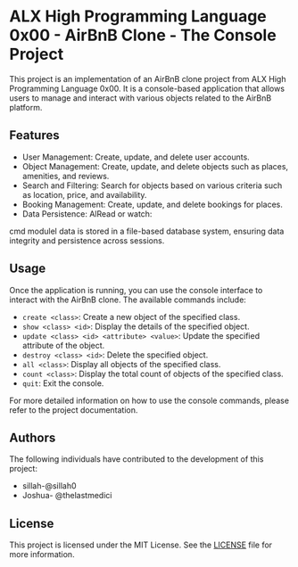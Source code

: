 # ALX High Programming Language 0x00 - AirBnB Clone - The Console Project

This project is an implementation of an AirBnB clone project from ALX High Programming Language 0x00. It is a console-based application that allows users to manage and interact with various objects related to the AirBnB platform.

## Features

- User Management: Create, update, and delete user accounts.
- Object Management: Create, update, and delete objects such as places, amenities, and reviews.
- Search and Filtering: Search for objects based on various criteria such as location, price, and availability.
- Booking Management: Create, update, and delete bookings for places.
- Data Persistence: AlRead or watch:

cmd modulel data is stored in a file-based database system, ensuring data integrity and persistence across sessions.



## Usage

Once the application is running, you can use the console interface to interact with the AirBnB clone. The available commands include:

- `create <class>`: Create a new object of the specified class.
- `show <class> <id>`: Display the details of the specified object.
- `update <class> <id> <attribute> <value>`: Update the specified attribute of the object.
- `destroy <class> <id>`: Delete the specified object.
- `all <class>`: Display all objects of the specified class.
- `count <class>`: Display the total count of objects of the specified class.
- `quit`: Exit the console.

For more detailed information on how to use the console commands, please refer to the project documentation.


## Authors

The following individuals have contributed to the development of this project:

- sillah-@sillah0
- Joshua- @thelastmedici

## License

This project is licensed under the MIT License. See the [LICENSE](LICENSE) file for more information.
